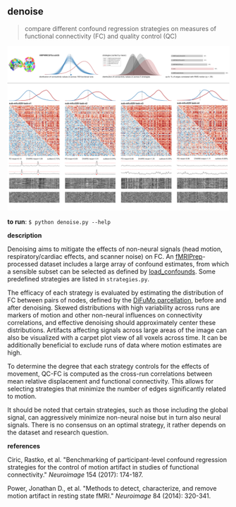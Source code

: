 ## denoise
> compare different confound regression strategies on measures of functional connectivity (FC) and quality control (QC)
 
![](ex_fig.png)

**to run**: `$ python denoise.py --help`  

**description**  

Denoising aims to mitigate the effects of non-neural signals (head motion, respiratory/cardiac effects, and scanner noise) on FC. An [fMRIPrep](https://fmriprep.org/en/stable/)-processed dataset includes a large array of confound estimates, from which a sensible subset can be selected as defined by [load_confounds](https://github.com/SIMEXP/load_confounds). Some predefined strategies are listed in `strategies.py`. 

The efficacy of each strategy is evaluated by estimating the distribution of FC between pairs of nodes, defined by the [DiFuMo parcellation](https://parietal-inria.github.io/DiFuMo/), before and after denoising. Skewed distributions with high variability across runs are markers of motion and other non-neural influences on connectivity correlations, and effective denoising should approximately center these distributions. Artifacts affecting signals across large areas of the image can also be visualized with a carpet plot view of all voxels across time. It can be additionally beneficial to exclude runs of data where motion estimates are high. 

To determine the degree that each strategy controls for the effects of movement, QC-FC is computed as the cross-run correlations between mean relative displacement and functional connectivity. This allows for selecting strategies that minimize the number of edges significantly related to motion. 

It should be noted that certain strategies, such as those including the global signal, can aggressively minimize non-neural noise but in turn also neural signals. There is no consensus on an optimal strategy, it rather depends on the dataset and research question.

**references**  

Ciric, Rastko, et al. "Benchmarking of participant-level confound regression strategies for the control of motion artifact in studies of functional connectivity." *Neuroimage* 154 (2017): 174-187.  

Power, Jonathan D., et al. "Methods to detect, characterize, and remove motion artifact in resting state fMRI." *Neuroimage* 84 (2014): 320-341.  